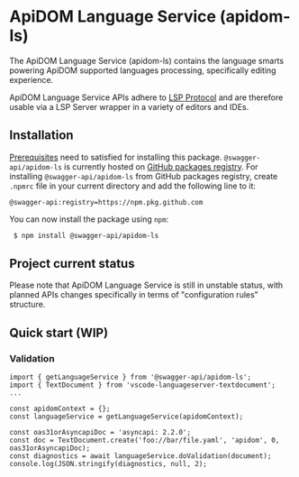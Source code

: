 # ApiDOM Language Service (apidom-ls)

The ApiDOM Language Service (apidom-ls) contains the language smarts powering ApiDOM supported languages processing, specifically editing experience.

ApiDOM Language Service APIs adhere to [LSP Protocol](https://microsoft.github.io/language-server-protocol/) and are therefore usable via a LSP Server wrapper in a variety of editors and IDEs.

## Installation

[Prerequisites](https://github.com/swagger-api/apidom/blob/main/README.md#prerequisites) need to satisfied for installing this package.
`@swagger-api/apidom-ls` is currently hosted on [GitHub packages registry](https://docs.github.com/en/packages/learn-github-packages/introduction-to-github-packages).
For installing `@swagger-api/apidom-ls` from GitHub packages registry, create `.npmrc` file in your current directory and add
the following line to it:

```
@swagger-api:registry=https://npm.pkg.github.com
```

You can now install the package using `npm`:

```sh
 $ npm install @swagger-api/apidom-ls
```

## Project current status

Please note that ApiDOM Language Service is still in unstable status, with planned APIs changes specifically in terms of "configuration rules" structure.

## Quick start (WIP)

### Validation

```
import { getLanguageService } from '@swagger-api/apidom-ls';
import { TextDocument } from 'vscode-languageserver-textdocument';
...

const apidomContext = {};
const languageService = getLanguageService(apidomContext);

const oas31orAsyncapiDoc = 'asyncapi: 2.2.0';
const doc = TextDocument.create('foo://bar/file.yaml', 'apidom', 0, oas31orAsyncapiDoc);
const diagnostics = await languageService.doValidation(document);
console.log(JSON.stringify(diagnostics, null, 2);

```

